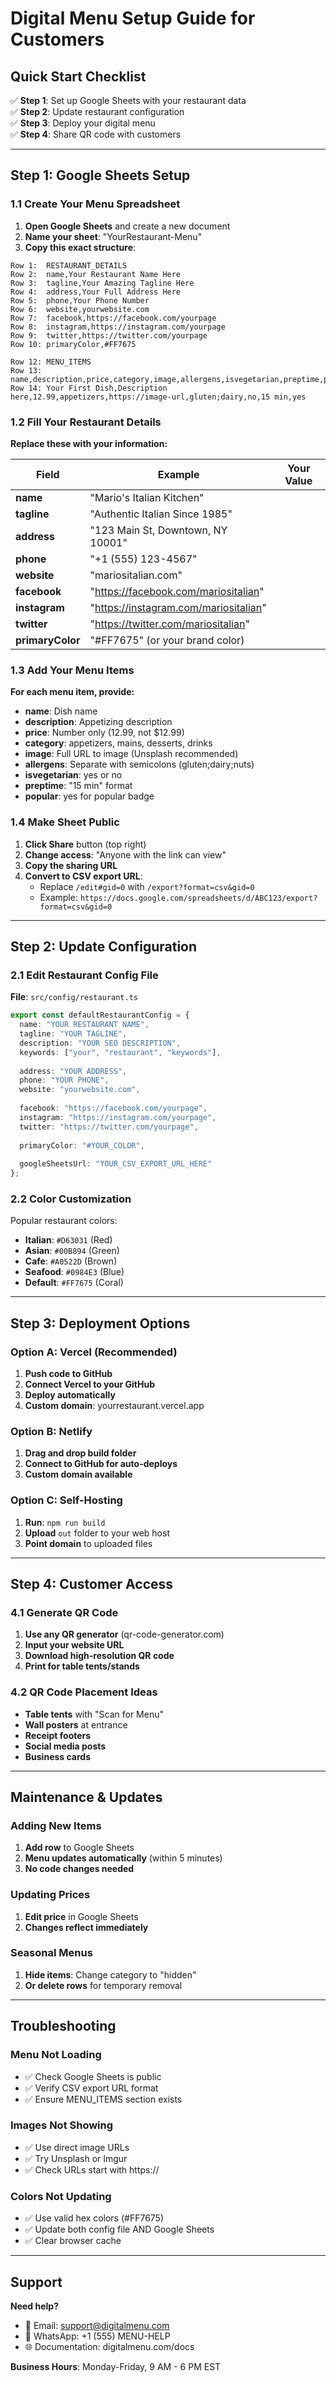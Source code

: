 # Digital Menu Setup Guide for Customers

## Quick Start Checklist

✅ **Step 1**: Set up Google Sheets with your restaurant data  
✅ **Step 2**: Update restaurant configuration  
✅ **Step 3**: Deploy your digital menu  
✅ **Step 4**: Share QR code with customers  

---

## Step 1: Google Sheets Setup

### 1.1 Create Your Menu Spreadsheet

1. **Open Google Sheets** and create a new document
2. **Name your sheet**: "YourRestaurant-Menu"
3. **Copy this exact structure**:

```
Row 1:  RESTAURANT_DETAILS
Row 2:  name,Your Restaurant Name Here
Row 3:  tagline,Your Amazing Tagline Here
Row 4:  address,Your Full Address Here
Row 5:  phone,Your Phone Number
Row 6:  website,yourwebsite.com
Row 7:  facebook,https://facebook.com/yourpage
Row 8:  instagram,https://instagram.com/yourpage
Row 9:  twitter,https://twitter.com/yourpage
Row 10: primaryColor,#FF7675

Row 12: MENU_ITEMS
Row 13: name,description,price,category,image,allergens,isvegetarian,preptime,popular
Row 14: Your First Dish,Description here,12.99,appetizers,https://image-url,gluten;dairy,no,15 min,yes
```

### 1.2 Fill Your Restaurant Details

**Replace these with your information:**

| Field | Example | Your Value |
|-------|---------|------------|
| **name** | "Mario's Italian Kitchen" | |
| **tagline** | "Authentic Italian Since 1985" | |
| **address** | "123 Main St, Downtown, NY 10001" | |
| **phone** | "+1 (555) 123-4567" | |
| **website** | "mariositalian.com" | |
| **facebook** | "https://facebook.com/mariositalian" | |
| **instagram** | "https://instagram.com/mariositalian" | |
| **twitter** | "https://twitter.com/mariositalian" | |
| **primaryColor** | "#FF7675" (or your brand color) | |

### 1.3 Add Your Menu Items

**For each menu item, provide:**

- **name**: Dish name
- **description**: Appetizing description
- **price**: Number only (12.99, not $12.99)
- **category**: appetizers, mains, desserts, drinks
- **image**: Full URL to image (Unsplash recommended)
- **allergens**: Separate with semicolons (gluten;dairy;nuts)
- **isvegetarian**: yes or no
- **preptime**: "15 min" format
- **popular**: yes for popular badge

### 1.4 Make Sheet Public

1. **Click Share** button (top right)
2. **Change access**: "Anyone with the link can view"
3. **Copy the sharing URL**
4. **Convert to CSV export URL**:
   - Replace `/edit#gid=0` with `/export?format=csv&gid=0`
   - Example: `https://docs.google.com/spreadsheets/d/ABC123/export?format=csv&gid=0`

---

## Step 2: Update Configuration

### 2.1 Edit Restaurant Config File

**File**: `src/config/restaurant.ts`

```typescript
export const defaultRestaurantConfig = {
  name: "YOUR RESTAURANT NAME",
  tagline: "YOUR TAGLINE",
  description: "YOUR SEO DESCRIPTION",
  keywords: ["your", "restaurant", "keywords"],
  
  address: "YOUR ADDRESS",
  phone: "YOUR PHONE",
  website: "yourwebsite.com",
  
  facebook: "https://facebook.com/yourpage",
  instagram: "https://instagram.com/yourpage", 
  twitter: "https://twitter.com/yourpage",
  
  primaryColor: "#YOUR_COLOR",
  
  googleSheetsUrl: "YOUR_CSV_EXPORT_URL_HERE"
};
```

### 2.2 Color Customization

Popular restaurant colors:
- **Italian**: `#D63031` (Red)
- **Asian**: `#00B894` (Green) 
- **Cafe**: `#A0522D` (Brown)
- **Seafood**: `#0984E3` (Blue)
- **Default**: `#FF7675` (Coral)

---

## Step 3: Deployment Options

### Option A: Vercel (Recommended)

1. **Push code to GitHub**
2. **Connect Vercel to your GitHub**
3. **Deploy automatically**
4. **Custom domain**: yourrestaurant.vercel.app

### Option B: Netlify

1. **Drag and drop build folder**
2. **Connect to GitHub for auto-deploys**
3. **Custom domain available**

### Option C: Self-Hosting

1. **Run**: `npm run build`
2. **Upload** `out` folder to your web host
3. **Point domain** to uploaded files

---

## Step 4: Customer Access

### 4.1 Generate QR Code

1. **Use any QR generator** (qr-code-generator.com)
2. **Input your website URL**
3. **Download high-resolution QR code**
4. **Print for table tents/stands**

### 4.2 QR Code Placement Ideas

- **Table tents** with "Scan for Menu"
- **Wall posters** at entrance
- **Receipt footers**
- **Social media posts**
- **Business cards**

---

## Maintenance & Updates

### Adding New Items
1. **Add row** to Google Sheets
2. **Menu updates automatically** (within 5 minutes)
3. **No code changes needed**

### Updating Prices
1. **Edit price** in Google Sheets
2. **Changes reflect immediately**

### Seasonal Menus
1. **Hide items**: Change category to "hidden"
2. **Or delete rows** for temporary removal

---

## Troubleshooting

### Menu Not Loading
- ✅ Check Google Sheets is public
- ✅ Verify CSV export URL format
- ✅ Ensure MENU_ITEMS section exists

### Images Not Showing
- ✅ Use direct image URLs
- ✅ Try Unsplash or Imgur
- ✅ Check URLs start with https://

### Colors Not Updating
- ✅ Use valid hex colors (#FF7675)
- ✅ Update both config file AND Google Sheets
- ✅ Clear browser cache

---

## Support

**Need help?** 
- 📧 Email: support@digitalmenu.com
- 📱 WhatsApp: +1 (555) MENU-HELP
- 🌐 Documentation: digitalmenu.com/docs

**Business Hours**: Monday-Friday, 9 AM - 6 PM EST